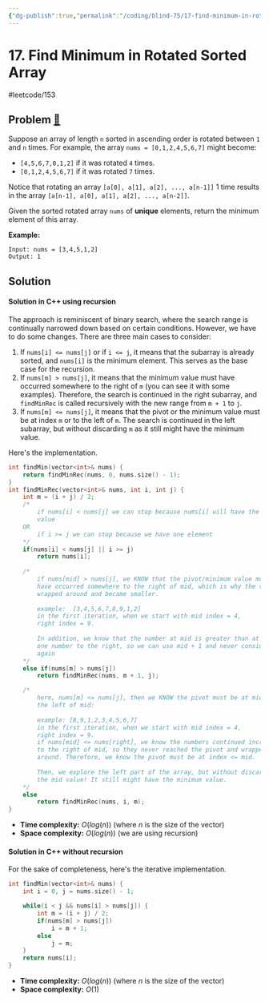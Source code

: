 ```yaml
---
{"dg-publish":true,"permalink":"/coding/blind-75/17-find-minimum-in-rotated-sorted-array/","created":"2023-10-04T23:55:30.405+02:00","updated":"2023-10-05T12:02:35.042+02:00"}
---
```


# 17. Find Minimum in Rotated Sorted Array
#leetcode/153
## Problem [🔗](https://leetcode.com/problems/find-minimum-in-rotated-sorted-array)
Suppose an array of length `n` sorted in ascending order is rotated between `1` and `n` times. For example, the array `nums = [0,1,2,4,5,6,7]` might become:
- `[4,5,6,7,0,1,2]` if it was rotated `4` times.
- `[0,1,2,4,5,6,7]` if it was rotated `7` times.

Notice that rotating an array `[a[0], a[1], a[2], ..., a[n-1]]` 1 time results in the array `[a[n-1], a[0], a[1], a[2], ..., a[n-2]]`.

Given the sorted rotated array `nums` of **unique** elements, return the minimum element of this array.

**Example:**
```
Input: nums = [3,4,5,1,2]
Output: 1
```

## Solution
#### Solution in C++ using recursion
The approach is reminiscent of binary search, where the search range is continually narrowed down based on certain conditions. However, we have to do some changes. There are three main cases to consider:
1. If `nums[i] <= nums[j]` or if `i <= j`, it means that the subarray is already sorted, and `nums[i]` is the minimum element. This serves as the base case for the recursion.
2. If `nums[m] > nums[j]`, it means that the minimum value must have occurred somewhere to the right of `m` (you can see it with some examples). Therefore, the search is continued in the right subarray, and `findMinRec` is called recursively with the new range from `m + 1` to `j`.
3. If `nums[m] <= nums[j]`, it means that the pivot or the minimum value must be at index `m` or to the left of `m`. The search is continued in the left subarray, but without discarding `m` as it still might have the minimum value. 

Here's the implementation.

```cpp
int findMin(vector<int>& nums) {
	return findMinRec(nums, 0, nums.size() - 1);
}
int findMinRec(vector<int>& nums, int i, int j) {
	int m = (i + j) / 2;
	/*
		if nums[i] < nums[j] we can stop because nums[i] will have the minimum
		value
	OR
		if i >= j we can stop because we have one element
	*/
	if(nums[i] < nums[j] || i >= j)
		return nums[i];
	
	/*
		if nums[mid] > nums[j], we KNOW that the pivot/minimum value must 
		have occurred somewhere to the right of mid, which is why the values 
		wrapped around and became smaller.
        
        example:  [3,4,5,6,7,8,9,1,2] 
        in the first iteration, when we start with mid index = 4,
        right index = 9.
        
		In addition, we know that the number at mid is greater than at least
	    one number to the right, so we can use mid + 1 and never consider mid 
	    again
	*/
	else if(nums[m] > nums[j])
		return findMinRec(nums, m + 1, j);

	/* 
		here, nums[m] <= nums[j], then we KNOW the pivot must be at mid or to 
		the left of mid:
	
		example: [8,9,1,2,3,4,5,6,7]
        in the first iteration, when we start with mid index = 4,
        right index = 9.
		if nums[mid] <= nums[right], we know the numbers continued increasing 
		to the right of mid, so they never reached the pivot and wrapped 
		around. Therefore, we know the pivot must be at index <= mid.
		
		Then, we explore the left part of the array, but without discarding 
		the mid value! It still might have the minimum value.
	*/
	else
		return findMinRec(nums, i, m);
}
```
- **Time complexity:** $O(log(n))$ (where _n_ is the size of the vector)
- **Space complexity:** $O(log(n))$ (we are using recursion)

#### Solution in C++ without recursion
For the sake of completeness, here's the iterative implementation.

```cpp
int findMin(vector<int>& nums) {
	int i = 0, j = nums.size() - 1;

	while(i < j && nums[i] > nums[j]) {
		int m = (i + j) / 2;
		if(nums[m] > nums[j])
			i = m + 1;
		else
			j = m;
	}
	return nums[i];
}
```
- **Time complexity:** $O(log(n))$ (where _n_ is the size of the vector)
- **Space complexity:** $O(1)$